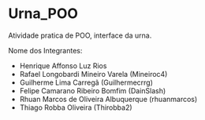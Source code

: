 # Urna_POO
Atividade pratica de POO, interface da urna.

Nome dos Integrantes:

- Henrique Affonso Luz Rios
- Rafael Longobardi Mineiro Varela (Mineiroc4)
- Guilherme Lima Carregã (Guilhermecrrg)
- Felipe Camarano Ribeiro Bomfim (DainSlash)
- Rhuan Marcos de Oliveira Albuquerque (rhuanmarcos)
- Thiago Robba Oliveira (Thirobba2)
